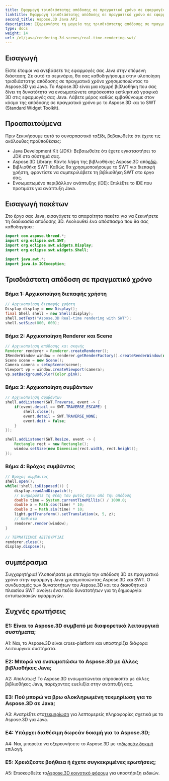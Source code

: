 ```yaml
---
title: Εφαρμογή τρισδιάστατης απόδοσης σε πραγματικό χρόνο σε εφαρμογές Java χρησιμοποιώντας SWT
linktitle: Εφαρμογή τρισδιάστατης απόδοσης σε πραγματικό χρόνο σε εφαρμογές Java χρησιμοποιώντας SWT
second_title: Aspose.3D Java API
description: Εξερευνήστε τη μαγεία της τρισδιάστατης απόδοσης σε πραγματικό χρόνο σε Java με το Aspose.3D. Δημιουργήστε οπτικά εντυπωσιακές εφαρμογές χωρίς κόπο.
type: docs
weight: 14
url: /el/java/rendering-3d-scenes/real-time-rendering-swt/
---
```

## Εισαγωγή

Είστε έτοιμοι να ανεβάσετε τις εφαρμογές σας Java στην επόμενη διάσταση; Σε αυτό το σεμινάριο, θα σας καθοδηγήσουμε στην υλοποίηση τρισδιάστατης απόδοσης σε πραγματικό χρόνο χρησιμοποιώντας το Aspose.3D για Java. Το Aspose.3D είναι μια ισχυρή βιβλιοθήκη που σας δίνει τη δυνατότητα να ενσωματώνετε απρόσκοπτα εκπληκτικά γραφικά 3D στις εφαρμογές σας Java. Λάβετε μέρος καθώς εμβαθύνουμε στον κόσμο της απόδοσης σε πραγματικό χρόνο με το Aspose.3D και το SWT (Standard Widget Toolkit).

## Προαπαιτούμενα

Πριν ξεκινήσουμε αυτό το συναρπαστικό ταξίδι, βεβαιωθείτε ότι έχετε τις ακόλουθες προϋποθέσεις:

- Java Development Kit (JDK): Βεβαιωθείτε ότι έχετε εγκαταστήσει το JDK στο σύστημά σας.
-  Aspose.3D Library: Κάντε λήψη της βιβλιοθήκης Aspose.3D από[εδώ](https://releases.aspose.com/3d/java/).
- Βιβλιοθήκη SWT: Καθώς θα χρησιμοποιήσουμε το SWT για διεπαφή χρήστη, φροντίστε να συμπεριλάβετε τη βιβλιοθήκη SWT στο έργο σας.
- Ενσωματωμένο περιβάλλον ανάπτυξης (IDE): Επιλέξτε το IDE που προτιμάτε για ανάπτυξη Java.

## Εισαγωγή πακέτων

Στο έργο σας Java, εισαγάγετε τα απαραίτητα πακέτα για να ξεκινήσετε τη διαδικασία απόδοσης 3D. Ακολουθεί ένα απόσπασμα που θα σας καθοδηγήσει:

```java
import com.aspose.threed.*;
import org.eclipse.swt.SWT;
import org.eclipse.swt.widgets.Display;
import org.eclipse.swt.widgets.Shell;

import java.awt.*;
import java.io.IOException;
```

## Τρισδιάστατη απόδοση σε πραγματικό χρόνο

### Βήμα 1: Αρχικοποίηση διεπαφής χρήστη
```java
// Αρχικοποίηση διεπαφής χρήστη
Display display = new Display();
final Shell shell = new Shell(display);
shell.setText("Aspose.3D Real-time rendering with SWT");
shell.setSize(800, 600);
```

### Βήμα 2: Αρχικοποίηση Renderer και Scene
```java
// Αρχικοποίηση απόδοσης και σκηνής
Renderer renderer = Renderer.createRenderer();
IRenderWindow window = renderer.getRenderFactory().createRenderWindow(new RenderParameters(), WindowHandle.fromWin32(shell.handle));
Scene scene = new Scene();
Camera camera = setupScene(scene);
Viewport vp = window.createViewport(camera);
vp.setBackgroundColor(Color.pink);
```

### Βήμα 3: Αρχικοποίηση συμβάντων
```java
// Αρχικοποίηση συμβάντων
shell.addListener(SWT.Traverse, event -> {
    if(event.detail == SWT.TRAVERSE_ESCAPE) {
        shell.close();
        event.detail = SWT.TRAVERSE_NONE;
        event.doit = false;
    }
});

shell.addListener(SWT.Resize, event -> {
    Rectangle rect = new Rectangle();
    window.setSize(new Dimension(rect.width, rect.height));
});
```

### Βήμα 4: Βρόχος συμβάντος
```java
// Βρόχος συμβάντος
shell.open();
while(!shell.isDisposed()) {
    display.readAndDispatch();
    // Ενημερώστε τη θέση του φωτός πριν από την απόδοση
    double time = System.currentTimeMillis() / 1000.0;
    double x = Math.cos(time) * 10;
    double z = Math.sin(time) * 10;
    light.getTransform().setTranslation(x, 5, z);
    // Καθιστώ
    renderer.render(window);
}

// ΤΕΡΜΑΤΙΣΜΟΣ ΛΕΙΤΟΥΡΓΙΑΣ
renderer.close();
display.dispose();
```

## συμπέρασμα

Συγχαρητήρια! Υλοποιήσατε με επιτυχία την απόδοση 3D σε πραγματικό χρόνο στην εφαρμογή Java χρησιμοποιώντας Aspose.3D και SWT. Ο συνδυασμός των δυνατοτήτων του Aspose.3D και του διαισθητικού πλαισίου SWT ανοίγει ένα πεδίο δυνατοτήτων για τη δημιουργία εντυπωσιακών εφαρμογών.

## Συχνές ερωτήσεις

### Ε1: Είναι το Aspose.3D συμβατό με διαφορετικά λειτουργικά συστήματα;

A1: Ναι, το Aspose.3D είναι cross-platform και υποστηρίζει διάφορα λειτουργικά συστήματα.

### Ε2: Μπορώ να ενσωματώσω το Aspose.3D με άλλες βιβλιοθήκες Java;

Α2: Απολύτως! Το Aspose.3D ενσωματώνεται απρόσκοπτα με άλλες βιβλιοθήκες Java, παρέχοντας ευελιξία στην ανάπτυξή σας.

### Ε3: Πού μπορώ να βρω ολοκληρωμένη τεκμηρίωση για το Aspose.3D σε Java;

 A3: Ανατρέξτε στο[τεκμηρίωση](https://reference.aspose.com/3d/java/) για λεπτομερείς πληροφορίες σχετικά με το Aspose.3D για Java.

### Ε4: Υπάρχει διαθέσιμη δωρεάν δοκιμή για το Aspose.3D;

 A4: Ναι, μπορείτε να εξερευνήσετε το Aspose.3D με το[δωρεάν δοκιμή](https://releases.aspose.com/) επιλογή.

### Ε5: Χρειάζεστε βοήθεια ή έχετε συγκεκριμένες ερωτήσεις;

 A5: Επισκεφθείτε το[Aspose.3D κοινοτικό φόρουμ](https://forum.aspose.com/c/3d/18) για υποστήριξη ειδικών.